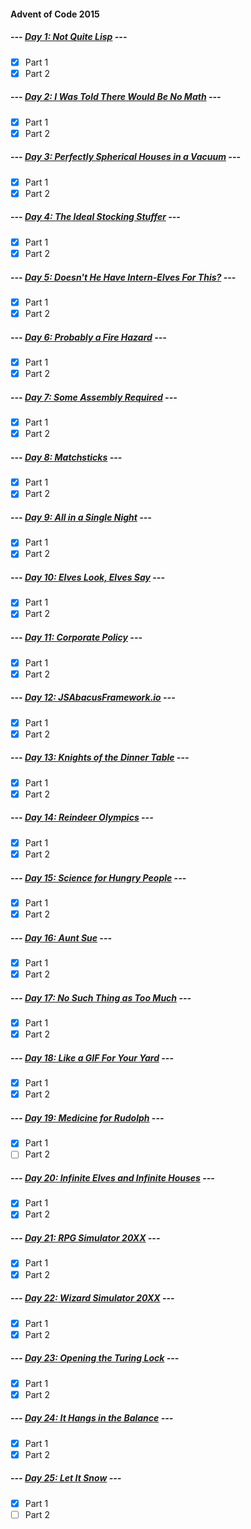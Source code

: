 #### Advent of Code 2015

##### --- [Day 1: Not Quite Lisp](d01) ---
- [x] Part 1
- [x] Part 2

##### --- [Day 2: I Was Told There Would Be No Math](d02) ---
- [x] Part 1
- [x] Part 2

##### --- [Day 3: Perfectly Spherical Houses in a Vacuum](d03) ---
- [x] Part 1
- [x] Part 2

##### --- [Day 4: The Ideal Stocking Stuffer](d04) ---
- [x] Part 1
- [x] Part 2

##### --- [Day 5: Doesn't He Have Intern-Elves For This?](d05) ---
- [x] Part 1
- [x] Part 2

##### --- [Day 6: Probably a Fire Hazard](d06) ---
- [x] Part 1
- [x] Part 2

##### --- [Day 7: Some Assembly Required](d07) ---
- [x] Part 1
- [x] Part 2

##### --- [Day 8: Matchsticks](d08) ---
- [x] Part 1
- [x] Part 2

##### --- [Day 9: All in a Single Night](d09) ---
- [x] Part 1
- [x] Part 2

##### --- [Day 10: Elves Look, Elves Say](d10) ---
- [x] Part 1
- [x] Part 2

##### --- [Day 11: Corporate Policy](d11) ---
- [x] Part 1
- [x] Part 2

##### --- [Day 12: JSAbacusFramework.io](d12) ---
- [x] Part 1
- [x] Part 2

##### --- [Day 13: Knights of the Dinner Table](d13) ---
- [x] Part 1
- [x] Part 2

##### --- [Day 14: Reindeer Olympics](d14) ---
- [x] Part 1
- [x] Part 2

##### --- [Day 15: Science for Hungry People](d15) ---
- [x] Part 1
- [x] Part 2

##### --- [Day 16: Aunt Sue](d16) ---
- [x] Part 1
- [x] Part 2

##### --- [Day 17: No Such Thing as Too Much](d17) ---
- [x] Part 1
- [x] Part 2

##### --- [Day 18: Like a GIF For Your Yard](d18) ---
- [x] Part 1
- [x] Part 2

##### --- [Day 19: Medicine for Rudolph](d19) ---
- [x] Part 1
- [ ] Part 2

##### --- [Day 20: Infinite Elves and Infinite Houses](d20) ---
- [x] Part 1
- [x] Part 2

##### --- [Day 21: RPG Simulator 20XX](d21) ---
- [x] Part 1
- [x] Part 2

##### --- [Day 22: Wizard Simulator 20XX](d22) ---
- [x] Part 1
- [x] Part 2

##### --- [Day 23: Opening the Turing Lock](d23) ---
- [x] Part 1
- [x] Part 2

##### --- [Day 24: It Hangs in the Balance](d24) ---
- [x] Part 1
- [x] Part 2

##### --- [Day 25: Let It Snow](d25) ---
- [x] Part 1
- [ ] Part 2
